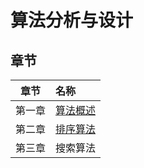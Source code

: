 # 算法分析与设计


## 章节

|章节|名称|
|:----:|:----|
|第一章|[算法概述](slides/ch01.md)|
|第二章|[排序算法](slides/ch02.md)|
|第三章|搜索算法|